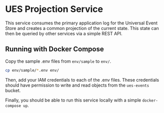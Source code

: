 # UES Projection Service

This service consumes the primary application log for the Universal
Event Store and creates a common projection of the current state. This
state can then be queried by other services via a simple REST API.

## Running with Docker Compose

Copy the sample .env files from `env/sample` to `env/`.

```sh
cp env/sample/*.env env/
```

Then, add your IAM credentials to each of the .env files. These
credentials should have permission to write and read objects from
the `ues-events` bucket.

Finally, you should be able to run this service locally with a simple
`docker-compose up`.

